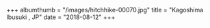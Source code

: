 +++
albumthumb = "/images/hitchhike-00070.jpg"
title = "Kagoshima Ibusuki , JP"
date = "2018-08-12"
+++
